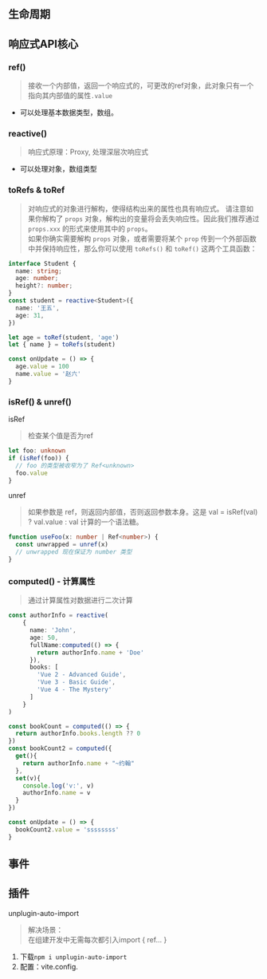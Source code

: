 ## 生命周期


## 响应式API核心
### ref()
> 接收一个内部值，返回一个响应式的，可更改的ref对象，此对象只有一个指向其内部值的属性`.value`
- 可以处理基本数据类型，数组。

### reactive()
> 响应式原理：Proxy, 处理深层次响应式
- 可以处理对象，数组类型

### toRefs & toRef
> 对响应式的对象进行解构，使得结构出来的属性也具有响应式。
> 请注意如果你解构了 `props` 对象，解构出的变量将会丢失响应性。因此我们推荐通过 `props.xxx` 的形式来使用其中的 `props`。
> <br>
> 如果你确实需要解构 `props` 对象，或者需要将某个 `prop` 传到一个外部函数中并保持响应性，那么你可以使用 `toRefs()` 和 `toRef()` 这两个工具函数：
```ts
interface Student {
  name: string;
  age: number;
  height?: number;
}
const student = reactive<Student>({
  name: '王五',
  age: 31,
})

let age = toRef(student, 'age')
let { name } = toRefs(student)

const onUpdate = () => {
  age.value = 100
  name.value = '赵六'
}
```

### isRef() & unref()
isRef
> 检查某个值是否为ref
```ts
let foo: unknown
if (isRef(foo)) {
  // foo 的类型被收窄为了 Ref<unknown>
  foo.value
}
```
unref
> 如果参数是 ref，则返回内部值，否则返回参数本身。这是 val = isRef(val) ? val.value : val 计算的一个语法糖。
```ts
function useFoo(x: number | Ref<number>) {
  const unwrapped = unref(x)
  // unwrapped 现在保证为 number 类型
}
```

### computed() - 计算属性
> 通过计算属性对数据进行二次计算
```ts
const authorInfo = reactive(
    {
      name: 'John',
      age: 50,
      fullName:computed(() => {
        return authorInfo.name + 'Doe'
      }),
      books: [
        'Vue 2 - Advanced Guide',
        'Vue 3 - Basic Guide',
        'Vue 4 - The Mystery'
      ]
    }
)

const bookCount = computed(() => {
  return authorInfo.books.length ?? 0
})
const bookCount2 = computed({
  get(){
    return authorInfo.name + "~约翰"
  },
  set(v){
    console.log('v:', v)
    authorInfo.name = v
  }
})

const onUpdate = () => {
  bookCount2.value = 'ssssssss'
}
```


## 事件


## 插件
unplugin-auto-import
> 解决场景：<br>在组建开发中无需每次都引入import { ref... }
1. 下载`npm i unplugin-auto-import`
2. 配置：vite.config.